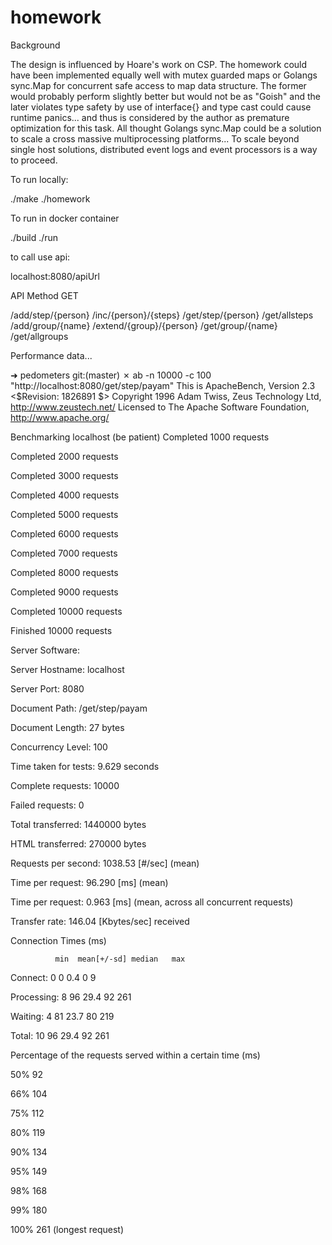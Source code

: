 # homework

Background

The design is influenced by Hoare's work on CSP.
The homework could have been implemented equally well with mutex guarded maps
or  Golangs sync.Map for concurrent safe access to map data structure.
The former would probably perform slightly better but would not be as "Goish" and the later 
violates type safety by use of interface{} and type cast could cause runtime panics... and thus is considered by the author as premature optimization
for this task.
All thought Golangs sync.Map could be a solution to scale a cross massive multiprocessing platforms...
To scale beyond single host solutions, distributed event logs and event processors is a way to proceed.


To run locally:

./make
./homework   


To run in docker container

./build
./run

to call use api:

localhost:8080/apiUrl




API 
Method GET

/add/step/{person}
/inc/{person}/{steps}
/get/step/{person}
/get/allsteps
/add/group/{name}
/extend/{group}/{person}
/get/group/{name}
/get/allgroups



Performance data...

➜  pedometers git:(master) ✗ ab -n 10000 -c 100 "http://localhost:8080/get/step/payam" 
This is ApacheBench, Version 2.3 <$Revision: 1826891 $>
Copyright 1996 Adam Twiss, Zeus Technology Ltd, http://www.zeustech.net/
Licensed to The Apache Software Foundation, http://www.apache.org/

Benchmarking localhost (be patient)
Completed 1000 requests

Completed 2000 requests

Completed 3000 requests

Completed 4000 requests

Completed 5000 requests

Completed 6000 requests

Completed 7000 requests

Completed 8000 requests

Completed 9000 requests

Completed 10000 requests

Finished 10000 requests


Server Software:        

Server Hostname:        localhost

Server Port:            8080

Document Path:          /get/step/payam

Document Length:        27 bytes

Concurrency Level:      100

Time taken for tests:   9.629 seconds

Complete requests:      10000

Failed requests:        0

Total transferred:      1440000 bytes

HTML transferred:       270000 bytes

Requests per second:    1038.53 [#/sec] (mean)

Time per request:       96.290 [ms] (mean)

Time per request:       0.963 [ms] (mean, across all concurrent requests)

Transfer rate:          146.04 [Kbytes/sec] received

Connection Times (ms)

              min  mean[+/-sd] median   max
              
Connect:        0    0   0.4      0       9

Processing:     8   96  29.4     92     261

Waiting:        4   81  23.7     80     219

Total:         10   96  29.4     92     261


Percentage of the requests served within a certain time (ms)

  50%     92
  
  66%    104
  
  75%    112
  
  80%    119
  
  90%    134
  
  95%    149
  
  98%    168
  
  99%    180
  
 100%    261 (longest request)



